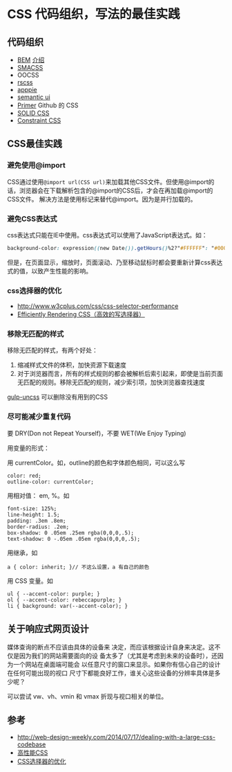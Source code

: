 # CSS 代码组织，写法的最佳实践
## 代码组织
* [BEM](http://getbem.com/) [介绍](BEM.md)
* [SMACSS](https://smacss.com/)
* OOCSS
* [rscss](https://github.com/rstacruz/rscss)
* [apppie](http://www.apppie.org/)
* [semantic ui](http://semantic-ui.com/)
* [Primer](http://primercss.io/scaffolding/) Github 的 CSS
* [SOLID CSS](http://blog.millermedeiros.com/solid-css/)
* [Constraint CSS](http://gridstylesheets.org/guides/ccss/)

## CSS最佳实践
### 避免使用@import
CSS通过使用`@import url(CSS url)`来加载其他CSS文件。但使用@import的话，浏览器会在下载解析包含的@import的CSS后，才会在再加载@import的CSS文件。
解决方法是使用<link>标记来替代@import。因为<link>是并行加载的。

### 避免CSS表达式
css表达式只能在IE中使用。css表达式可以使用了JavaScript表达式。如：
``` css
background-color: expression((new Date()).getHours()%2?"#FFFFFF": "#000000" );
```
但是，在页面显示，缩放时，页面滚动、乃至移动鼠标时都会要重新计算css表达式的值，以致产生性能的影响。

### css选择器的优化
* http://www.w3cplus.com/css/css-selector-performance
* [Efficiently Rendering CSS（高效的写选择器）](https://css-tricks.com/efficiently-rendering-css/)

### 移除无匹配的样式
移除无匹配的样式，有两个好处：
1. 缩减样式文件的体积，加快资源下载速度
2. 对于浏览器而言，所有的样式规则的都会被解析后索引起来，即使是当前页面无匹配的规则。移除无匹配的规则，减少索引项，加快浏览器查找速度

[gulp-uncss](https://github.com/ben-eb/gulp-uncss) 可以删除没有用到的CSS

### 尽可能减少重复代码
要 DRY(Don not  Repeat Yourself)，不要 WET(We Enjoy Typing)

用变量的形式：

用 currentColor。如，outline的颜色和字体颜色相同，可以这么写
```
color: red;
outline-color: currentColor;
```

用相对值： em, %。如
```
font-size: 125%;
line-height: 1.5;
padding: .3em .8em;
border-radius: .2em;
box-shadow: 0 .05em .25em rgba(0,0,0,.5);
text-shadow: 0 -.05em .05em rgba(0,0,0,.5);
```

用继承，如
```
a { color: inherit; }// 不这么设置，a 有自己的颜色
```

用 CSS 变量。如
```
ul { --accent-color: purple; }
ol { --accent-color: rebeccapurple; }
li { background: var(--accent-color); }

```

## 关于响应式网页设计
媒体查询的断点不应该由具体的设备来
决定，而应该根据设计自身来决定。这不仅是因为我们的网站需要面向的设
备太多了（尤其是考虑到未来的设备时），还因为一个网站在桌面端可能会
以任意尺寸的窗口来显示。如果你有信心自己的设计在任何可能出现的视口
尺寸下都能良好工作，谁关心这些设备的分辨率具体是多少呢？

可以尝试 vw、vh、vmin 和 vmax 折现与视口相关的单位。

## 参考
* http://web-design-weekly.com/2014/07/17/dealing-with-a-large-css-codebase
* [高性能CSS](http://www.alloyteam.com/2012/10/high-performance-CSS/)
* [CSS选择器的优化](http://www.w3cplus.com/css/css-selector-performance)
